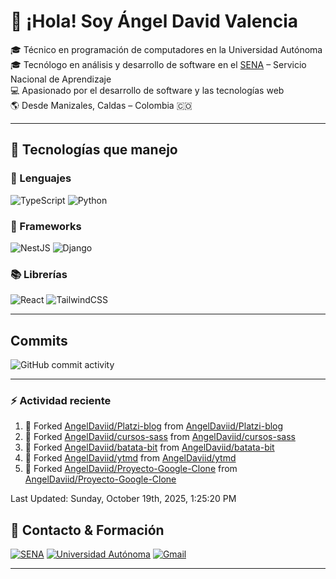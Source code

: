 # 👋 ¡Hola! Soy Ángel David Valencia

🎓 Técnico en programación de computadores en la Universidad Autónoma  
🎓 Tecnólogo en análisis y desarrollo de software en el [SENA](https://www.sena.edu.co) – Servicio Nacional de Aprendizaje  
💻 Apasionado por el desarrollo de software y las tecnologías web  
🌎 Desde Manizales, Caldas – Colombia 🇨🇴

---

## 🚀 Tecnologías que manejo

### 🧠 Lenguajes

![TypeScript](https://img.shields.io/badge/TypeScript-3178C6?style=for-the-badge&logo=typescript&logoColor=white)
![Python](https://img.shields.io/badge/Python-3776AB?style=for-the-badge&logo=python&logoColor=white)

### 🧱 Frameworks

![NestJS](https://img.shields.io/badge/NestJS-E0234E?style=for-the-badge&logo=nestjs&logoColor=white)
![Django](https://img.shields.io/badge/Django-092E20?style=for-the-badge&logo=django&logoColor=white)

### 📚 Librerías

![React](https://img.shields.io/badge/React-20232A?style=for-the-badge&logo=react&logoColor=61DAFB)
![TailwindCSS](https://img.shields.io/badge/TailwindCSS-06B6D4?style=for-the-badge&logo=tailwindcss&logoColor=white)

---

## Commits

![GitHub commit activity](https://img.shields.io/github/commit-activity/t/AngelDaviid/SocialMediaSena)

---

### :zap: Actividad reciente
<!--RECENT_ACTIVITY:start-->
1. 🔱 Forked [AngelDaviid/Platzi-blog](https://github.com/AngelDaviid/Platzi-blog) from [AngelDaviid/Platzi-blog](https://github.com/AngelDaviid/Platzi-blog)<br>
2. 🔱 Forked [AngelDaviid/cursos-sass](https://github.com/AngelDaviid/cursos-sass) from [AngelDaviid/cursos-sass](https://github.com/AngelDaviid/cursos-sass)<br>
3. 🔱 Forked [AngelDaviid/batata-bit](https://github.com/AngelDaviid/batata-bit) from [AngelDaviid/batata-bit](https://github.com/AngelDaviid/batata-bit)<br>
4. 🔱 Forked [AngelDaviid/ytmd](https://github.com/AngelDaviid/ytmd) from [AngelDaviid/ytmd](https://github.com/AngelDaviid/ytmd)<br>
5. 🔱 Forked [AngelDaviid/Proyecto-Google-Clone](https://github.com/AngelDaviid/Proyecto-Google-Clone) from [AngelDaviid/Proyecto-Google-Clone](https://github.com/AngelDaviid/Proyecto-Google-Clone)<br>
<!--RECENT_ACTIVITY:end-->
<!--RECENT_ACTIVITY:last_update-->
Last Updated: Sunday, October 19th, 2025, 1:25:20 PM
<!--RECENT_ACTIVITY:last_update_end-->

## 📌 Contacto & Formación

[![SENA](https://img.shields.io/badge/Formado%20en-SENA-00A859?style=for-the-badge&logo=googleclassroom&logoColor=white)](https://www.sena.edu.co)
[![Universidad Autónoma](https://img.shields.io/badge/Técnico-Universidad%20Autónoma-0066CC?style=for-the-badge&logo=academia&logoColor=white)](https://www.autonoma.edu.co)
[![Gmail](https://img.shields.io/badge/Email-angerlvalencia%40gmail.com-D14836?style=for-the-badge&logo=gmail&logoColor=white)](mailto:angerlvalencia@gmail.com)

---


